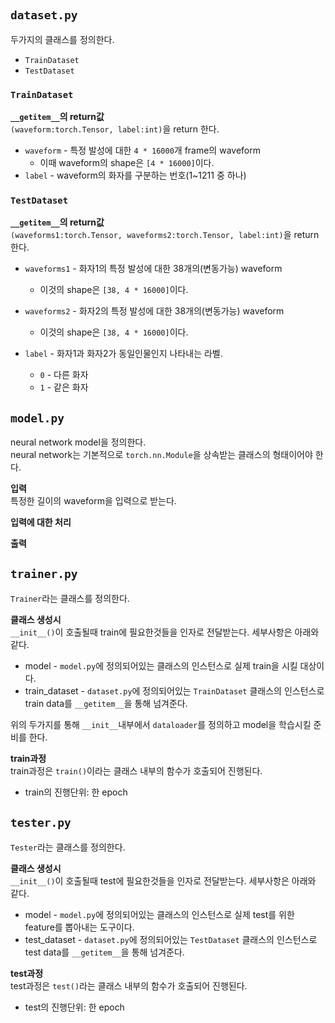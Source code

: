 #


## `dataset.py`  
두가지의 클래스를 정의한다.  
- `TrainDataset`
- `TestDataset`
  
### `TrainDataset`  

__`__getitem__`의 return값__  
`(waveform:torch.Tensor, label:int)`을 return 한다.  
  
- `waveform` - 특정 발성에 대한 `4 * 16000`개 frame의 waveform
    - 이때 waveform의 shape은 `[4 * 16000]`이다.  
- `label` - waveform의 화자를 구분하는 번호(1~1211 중 하나)  

### `TestDataset`  

__`__getitem__`의 return값__  
`(waveforms1:torch.Tensor, waveforms2:torch.Tensor, label:int)`을 return 한다.  
  
- `waveforms1` - 화자1의 특정 발성에 대한 38개의(변동가능) waveform
    - 이것의 shape은 `[38, 4 * 16000]`이다.  

- `waveforms2` - 화자2의 특정 발성에 대한 38개의(변동가능) waveform
    - 이것의 shape은 `[38, 4 * 16000]`이다.

- `label` - 화자1과 화자2가 동일인물인지 나타내는 라벨.
    - `0` - 다른 화자
    - `1` - 같은 화자

## `model.py`
neural network model을 정의한다.  
neural network는 기본적으로 `torch.nn.Module`을 상속받는 클래스의 형태이어야 한다.  
  
__입력__  
특정한 길이의 waveform을 입력으로 받는다.  
  
__입력에 대한 처리__  


__출력__  


## `trainer.py`
`Trainer`라는 클래스를 정의한다.

__클래스 생성시__  
`__init__()`이 호출될때 train에 필요한것들을 인자로 전달받는다. 세부사항은 아래와 같다.  

- model - `model.py`에 정의되어있는 클래스의 인스턴스로 실제 train을 시킬 대상이다.  
- train_dataset - `dataset.py`에 정의되어있는 `TrainDataset` 클래스의 인스턴스로 train data를 `__getitem__`을 통해 넘겨준다.

위의 두가지를 통해 `__init__`내부에서 `dataloader`를 정의하고 model을 학습시킬 준비를 한다.  
  
__train과정__  
train과정은 `train()`이라는 클래스 내부의 함수가 호출되어 진행된다.  
  
- train의 진행단위: 한 epoch  


## `tester.py`
`Tester`라는 클래스를 정의한다. 

__클래스 생성시__  
`__init__()`이 호출될때 test에 필요한것들을 인자로 전달받는다. 세부사항은 아래와 같다.  
  
- model - `model.py`에 정의되어있는 클래스의 인스턴스로 실제 test를 위한 feature를 뽑아내는 도구이다.  
- test_dataset - `dataset.py`에 정의되어있는 `TestDataset` 클래스의 인스턴스로 test data를 `__getitem__`을 통해 넘겨준다.  
  
__test과정__  
test과정은 `test()`라는 클래스 내부의 함수가 호출되어 진행된다.  
  
- test의 진행단위: 한 epoch